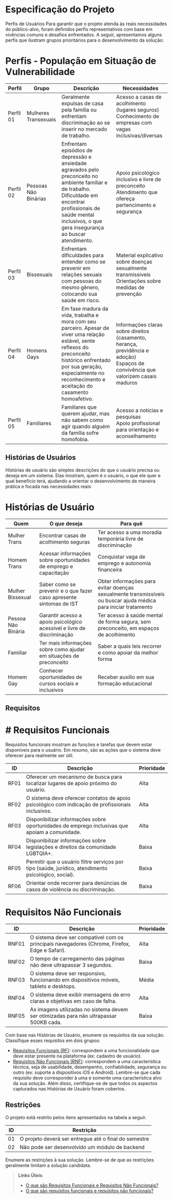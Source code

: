 # Especificação do Projeto 
Perfis de Usuários 
	Para garantir que o projeto atenda às reais necessidades do público-alvo, foram definidos perfis representativos com base em vivências comuns e desafios enfrentados. A seguir, apresentamos alguns perfis que ilustram grupos prioritários para o desenvolvimento da solução: 

 

# Perfis - População em Situação de Vulnerabilidade

| Perfil   | Grupo               | Descrição                                                                                                                                                                                                                         | Necessidades                                                                                                                        |
|----------|---------------------|-----------------------------------------------------------------------------------------------------------------------------------------------------------------------------------------------------------------------------------|-------------------------------------------------------------------------------------------------------------------------------------|
| Perfil 01| Mulheres Transexuais| Geralmente expulsas de casa pela família ou enfrentam discriminação ao se inserir no mercado de trabalho.                                                                                                                         |  Acesso a casas de acolhimento (lugares seguros) <br> Conhecimento de empresas com vagas inclusivas/diversas                     |
| Perfil 02| Pessoas Não Binárias| Enfrentam episódios de depressão e ansiedade agravados pelo preconceito no ambiente familiar e de trabalho. Dificuldade em encontrar profissionais de saúde mental inclusivos, o que gera insegurança ao buscar atendimento.      |  Apoio psicológico inclusivo e livre de preconceito <br>  Atendimento que ofereça pertencimento e segurança                        |
| Perfil 03| Bissexuais          | Enfrentam dificuldades para entender como se prevenir em relações sexuais com pessoas do mesmo gênero, colocando sua saúde em risco.                                                                                             |  Material explicativo sobre doenças sexualmente transmissíveis <br>  Orientações sobre medidas de prevenção                        |
| Perfil 04| Homens Gays         | Em fase madura da vida, trabalha e mora com seu parceiro. Apesar de viver uma relação estável, sente reflexos do preconceito histórico enfrentado por sua geração, especialmente no reconhecimento e aceitação do casamento homoafetivo. |  Informações claras sobre direitos (casamento, herança, previdência e adoção) <br>  Espaços de convivência que valorizem casais maduros |
| Perfil 05| Familiares          | Familiares que querem ajudar, mas não sabem como agir quando alguém da família sofre homofobia.                                                                                                                                   |  Acesso a notícias e pesquisas <br> Apoio profissional para orientação e aconselhamento                                           |



## Histórias de Usuários

Histórias de usuário são simples descrições do que o usuário precisa ou deseja em um sistema. Elas mostram, quem é o usuário, o que ele quer e qual benefício terá, ajudando a orientar o desenvolvimento de maneira prática e focada nas necessidades reais 

# Histórias de Usuário

| Quem               | O que deseja                                                                                     | Para quê                                                                                                                  |
|--------------------|--------------------------------------------------------------------------------------------------|---------------------------------------------------------------------------------------------------------------------------|
| Mulher Trans       | Encontrar casas de acolhimento seguras                                                           | Ter acesso a uma moradia temporária livre de discriminação                                                                |
| Homem Trans        | Acessar informações sobre oportunidades de emprego e capacitação                                 | Conquistar vaga de emprego e autonomia financeira                                                                         |
| Mulher Bissexual   | Saber como se prevenir e o que fazer caso apresente sintomas de IST                               | Obter informações para evitar doenças sexualmente transmissíveis ou buscar ajuda médica para iniciar tratamento           |
| Pessoa Não Binária | Garantir acesso a apoio psicológico acessível e livre de discriminação                           | Ter acesso à saúde mental de forma segura, sem preconceito, em espaços de acolhimento                                     |
| Familiar           | Ter mais informações sobre como ajudar em situações de preconceito                               | Saber a quais leis recorrer e como apoiar da melhor forma                                                                 |
| Homem Gay          | Conhecer oportunidades de cursos sociais e inclusivos                                            | Receber auxílio em sua formação educacional                                                                               |



## Requisitos

# # Requisitos Funcionais 
   Requisitos funcionais mostram as funções e tarefas que devem estar disponíveis para o usuário. Em resumo, são as ações que o sistema deve oferecer para realmente ser útil. 


| ID   | Descrição                                                                                      | Prioridade |
|------|------------------------------------------------------------------------------------------------|------------|
| RF01 | Oferecer um mecanismo de busca para localizar lugares de apoio próximo do usuário.             | Alta       |
| RF02 | O sistema deve oferecer contatos de apoio psicológico com indicação de profissionais inclusivos.| Alta       |
| RF03 | Disponibilizar informações sobre oportunidades de emprego inclusivas que apoiam a comunidade.  | Alta       |
| RF04 | Disponibilizar informações sobre legislações e direitos da comunidade LGBTQIA+.                 | Baixa      |
| RF05 | Permitir que o usuário filtre serviços por tipo (saúde, jurídico, atendimento psicológico, social). | Baixa  |
| RF06 | Orientar onde recorrer para denúncias de casos de violência ou discriminação.                   | Baixa      |



# Requisitos Não Funcionais

| ID    | Descrição                                                                                       | Prioridade |
|-------|-------------------------------------------------------------------------------------------------|------------|
| RNF01 | O sistema deve ser compatível com os principais navegadores (Chrome, Firefox, Edge e Safari).   | Alta       |
| RNF02 | O tempo de carregamento das páginas não deve ultrapassar 3 segundos.                            | Baixa      |
| RNF03 | O sistema deve ser responsivo, funcionando em dispositivos móveis, tablets e desktops.          | Média      |
| RNF04 | O sistema deve exibir mensagens de erro claras e objetivas em caso de falha.                    | Alta       |
| RNF05 | As imagens utilizadas no sistema devem ser otimizadas para não ultrapassar 500KB cada.          | Baixa      |


Com base nas Histórias de Usuário, enumere os requisitos da sua solução. Classifique esses requisitos em dois grupos:

- [Requisitos Funcionais
 (RF)](https://pt.wikipedia.org/wiki/Requisito_funcional):
 correspondem a uma funcionalidade que deve estar presente na
  plataforma (ex: cadastro de usuário).
- [Requisitos Não Funcionais
  (RNF)](https://pt.wikipedia.org/wiki/Requisito_n%C3%A3o_funcional):
  correspondem a uma característica técnica, seja de usabilidade,
  desempenho, confiabilidade, segurança ou outro (ex: suporte a
  dispositivos iOS e Android).
Lembre-se que cada requisito deve corresponder à uma e somente uma
característica alvo da sua solução. Além disso, certifique-se de que
todos os aspectos capturados nas Histórias de Usuário foram cobertos.

## Restrições

O projeto está restrito pelos itens apresentados na tabela a seguir.

|ID| Restrição                                             |
|--|-------------------------------------------------------|
|01| O projeto deverá ser entregue até o final do semestre |
|02| Não pode ser desenvolvido um módulo de backend        |


Enumere as restrições à sua solução. Lembre-se de que as restrições geralmente limitam a solução candidata.

> **Links Úteis**:
> - [O que são Requisitos Funcionais e Requisitos Não Funcionais?](https://codificar.com.br/requisitos-funcionais-nao-funcionais/)
> - [O que são requisitos funcionais e requisitos não funcionais?](https://analisederequisitos.com.br/requisitos-funcionais-e-requisitos-nao-funcionais-o-que-sao/)
